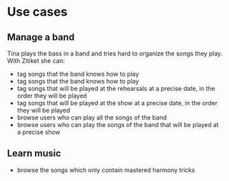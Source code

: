 # Use cases

## Manage a band

Tina plays the bass in a band and tries hard to organize the songs they play.
With Zitiket she can:

* tag songs that the band knows how to play
* tag songs that the band knows how to play
* tag songs that will be played at the rehearsals at a precise date, in the order they will be played
* tag songs that will be played at the show at a precise date, in the order they will be played
* browse users who can play all the songs of the band
* browse users who can play the songs of the band that will be played at a precise show

## Learn music

* browse the songs which only contain mastered harmony tricks
